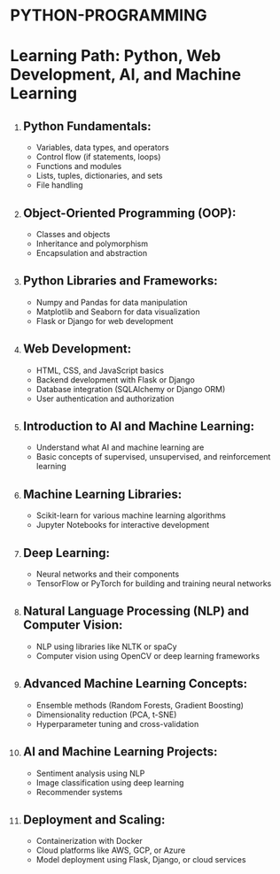 # PYTHON-PROGRAMMING
<!DOCTYPE html>
<html>
<head>
</head>
<body>
    <h1>Learning Path: Python, Web Development, AI, and Machine Learning</h1>
    <ol>
        <li>
            <h2>Python Fundamentals:</h2>
            <ul>
                <li>Variables, data types, and operators</li>
                <li>Control flow (if statements, loops)</li>
                <li>Functions and modules</li>
                <li>Lists, tuples, dictionaries, and sets</li>
                <li>File handling</li>
            </ul>
        </li>
        <li>
            <h2>Object-Oriented Programming (OOP):</h2>
            <ul>
                <li>Classes and objects</li>
                <li>Inheritance and polymorphism</li>
                <li>Encapsulation and abstraction</li>
            </ul>
        </li>
        <li>
            <h2>Python Libraries and Frameworks:</h2>
            <ul>
                <li>Numpy and Pandas for data manipulation</li>
                <li>Matplotlib and Seaborn for data visualization</li>
                <li>Flask or Django for web development</li>
            </ul>
        </li>
        <li>
            <h2>Web Development:</h2>
            <ul>
                <li>HTML, CSS, and JavaScript basics</li>
                <li>Backend development with Flask or Django</li>
                <li>Database integration (SQLAlchemy or Django ORM)</li>
                <li>User authentication and authorization</li>
            </ul>
        </li>
        <li>
            <h2>Introduction to AI and Machine Learning:</h2>
            <ul>
                <li>Understand what AI and machine learning are</li>
                <li>Basic concepts of supervised, unsupervised, and reinforcement learning</li>
            </ul>
        </li>
        <li>
            <h2>Machine Learning Libraries:</h2>
            <ul>
                <li>Scikit-learn for various machine learning algorithms</li>
                <li>Jupyter Notebooks for interactive development</li>
            </ul>
        </li>
        <li>
            <h2>Deep Learning:</h2>
            <ul>
                <li>Neural networks and their components</li>
                <li>TensorFlow or PyTorch for building and training neural networks</li>
            </ul>
        </li>
        <li>
            <h2>Natural Language Processing (NLP) and Computer Vision:</h2>
            <ul>
                <li>NLP using libraries like NLTK or spaCy</li>
                <li>Computer vision using OpenCV or deep learning frameworks</li>
            </ul>
        </li>
        <li>
            <h2>Advanced Machine Learning Concepts:</h2>
            <ul>
                <li>Ensemble methods (Random Forests, Gradient Boosting)</li>
                <li>Dimensionality reduction (PCA, t-SNE)</li>
                <li>Hyperparameter tuning and cross-validation</li>
            </ul>
        </li>
        <li>
            <h2>AI and Machine Learning Projects:</h2>
            <ul>
                <li>Sentiment analysis using NLP</li>
                <li>Image classification using deep learning</li>
                <li>Recommender systems</li>
            </ul>
        </li>
        <li>
            <h2>Deployment and Scaling:</h2>
            <ul>
                <li>Containerization with Docker</li>
                <li>Cloud platforms like AWS, GCP, or Azure</li>
                <li>Model deployment using Flask, Django, or cloud services</li>
            </ul>
        </li>
    </ol>
</body>
</html>

